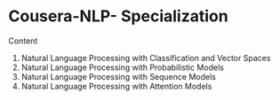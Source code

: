 # Cousera-NLP- Specialization

Content

1. Natural Language Processing with Classification and Vector Spaces
2. Natural Language Processing with Probabilistic Models
3. Natural Language Processing with Sequence Models
4. Natural Language Processing with Attention Models
